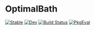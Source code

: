 # OptimalBath

[![Stable](https://img.shields.io/badge/docs-stable-blue.svg)](https://martisw01.github.io/OptimalBath.jl/stable/)
[![Dev](https://img.shields.io/badge/docs-dev-blue.svg)](https://martisw01.github.io/OptimalBath.jl/dev/)
[![Build Status](https://github.com/martisw01/OptimalBath.jl/actions/workflows/CI.yml/badge.svg?branch=main)](https://github.com/martisw01/OptimalBath.jl/actions/workflows/CI.yml?query=branch%3Amain)
[![PkgEval](https://JuliaCI.github.io/NanosoldierReports/pkgeval_badges/O/OptimalBath.svg)](https://JuliaCI.github.io/NanosoldierReports/pkgeval_badges/O/OptimalBath.html)
